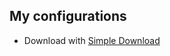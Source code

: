 ## My configurations

- Download with [Simple Download](https://marketplace.visualstudio.com/items?itemName=wk-j.vscode-simple-download)
